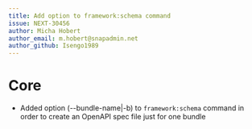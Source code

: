 ```yaml
---
title: Add option to framework:schema command
issue: NEXT-30456
author: Micha Hobert
author_email: m.hobert@snapadmin.net
author_github: Isengo1989
---
```

# Core
* Added option (--bundle-name|-b) to `framework:schema` command in order to create an OpenAPI spec file just for one bundle
